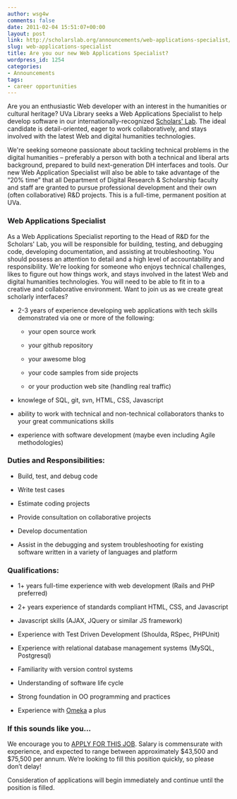 ```yaml
---
author: wsg4w
comments: false
date: 2011-02-04 15:51:07+00:00
layout: post
link: http://scholarslab.org/announcements/web-applications-specialist/
slug: web-applications-specialist
title: Are you our new Web Applications Specialist?
wordpress_id: 1254
categories:
- Announcements
tags:
- career opportunities
---
```


Are you an enthusiastic Web developer with an interest in the humanities or cultural heritage? UVa Library seeks a Web Applications Specialist to help develop software in our internationally-recognized [Scholars' Lab](http://lib.virginia.edu/scholarslab). The ideal candidate is detail-oriented, eager to work collaboratively, and stays involved with the latest Web and digital humanities technologies.

We're seeking someone passionate about tackling technical problems in the digital humanities – preferably a person with both a technical and liberal arts background, prepared to build next-generation DH interfaces and tools. Our new Web Application Specialist will also be able to take advantage of the “20% time” that all Department of Digital Research & Scholarship faculty and staff are granted to pursue professional development and their own (often collaborative) R&D projects. This is a full-time, permanent position at UVa.


### Web Applications Specialist


As a Web Applications Specialist reporting to the Head of R&D for the Scholars' Lab, you will be responsible for building, testing, and debugging code, developing documentation, and assisting at troubleshooting. You should possess an attention to detail and a high level of accountability and responsibility. We're looking for someone who enjoys technical challenges, likes to figure out how things work, and stays involved in the latest Web and digital humanities technologies. You will need to be able to fit in to a creative and collaborative environment. Want to join us as we create great scholarly interfaces?



	
  * 2-3 years of experience developing web applications with tech skills demonstrated via one or more of the following:

	
    * your open source work

	
    * your github repository

	
    * your awesome blog

	
    * your code samples from side projects

	
    * or your production web site (handling real traffic)




	
  * knowlege of SQL, git, svn, HTML, CSS, Javascript

	
  * ability to work with technical and non-technical collaborators thanks to your great communications skills

	
  * experience with software development (maybe even including Agile methodologies)




### Duties and Responsibilities:








	
  * Build, test, and debug code

	
  * Write test cases

	
  * Estimate coding projects

	
  * Provide consultation on collaborative projects

	
  * Develop documentation

	
  * Assist in the debugging and system troubleshooting for existing software written in a variety of languages and platform







### Qualifications:





	
  * 1+ years full-time experience with web development (Rails and PHP preferred)

	
  * 2+ years experience of standards compliant HTML, CSS, and Javascript

	
  * Javascript skills (AJAX, JQuery or similar JS framework)

	
  * Experience with Test Driven Development (Shoulda, RSpec, PHPUnit)

	
  * Experience with relational database management systems (MySQL, Postgresql)

	
  * Familiarity with version control systems

	
  * Understanding of software life cycle

	
  * Strong foundation in OO programming and practices

	
  * Experience with [Omeka](http://omeka.org) a plus




### If this sounds like you...


We encourage you to [APPLY FOR THIS JOB](http://jobs.virginia.edu/applicants/Central?quickFind=63332 ). Salary is commensurate with experience, and expected to range between approximately $43,500 and $75,500 per annum. We’re looking to fill this position quickly, so please don’t delay!

Consideration of applications will begin immediately and continue until the position is filled.
